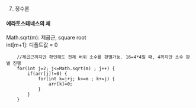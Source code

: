 7. 정수론

#### 에라토스테네스의 체
Math.sqrt(m): 제곱근, square root<br>
int[m+1]: 디폴트값 = 0<br>

		//제곱근까지만 확인해도 전체 버위 소수를 판별가능. 16=4*4일 때, 4까지만 소수 판별 진행
		for(int j=2; j<=Math.sqrt(m) ; j++) { 
			if(arr[j]!=0) {
				for(int k=j+j; k<=m ; k+=j) {
					arr[k]=0;
				}
			}
		}
